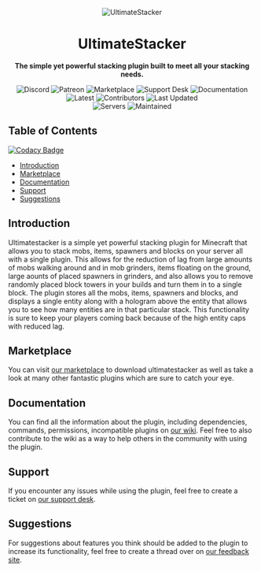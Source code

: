 <p align="center">
<img src="https://proxy.songoda.com/200/https://cdn2.songoda.com/products/ultimatestacker/nRwViNsrG1Zgz5pLHxSsMyhSfIdZGAndGwmW7U3A.png" alt="UltimateStacker" />
</p>
<h1 align="center">UltimateStacker</h1>

<p align="center">
  <b>The simple yet powerful stacking plugin built to meet all your stacking needs.</b>

<p align="center">
<img alt="Discord" src="https://img.shields.io/discord/293212540723396608?color=7289DA&label=Discord&logo=discord&logoColor=7289DA&link=https://discord.gg/songoda"> <img alt="Patreon" src="https://img.shields.io/badge/-Support_on_Patreon-F96854.svg?logo=patreon&style=flat&logoColor=white&link=https://wwww.patreon.com/songoda"> <img alt="Marketplace" src="https://img.shields.io/badge/-Download-FC494A.svg?logo=book&style=flat&label=Marketplace&link=https://songoda.com/marketplace/product/ultimatestacker-the-simple-to-use-stacker.16"> <img alt="Support Desk" src="https://img.shields.io/badge/-Support Desk-blue.svg?labelColour=white&logo=jira&logoColor=blue&label=Jira&link=https://support.songoda.com"> <img alt="Documentation" src="https://img.shields.io/badge/-Updated-light green.svg?&style=flat&label=Documentation&labelColor=black&link=https://wiki.songoda.com/Ultimate_Stacker"> <br/> <img alt="Latest" src="https://img.shields.io/badge/-ver_2.0.4-4078C0.svg?logo=github&style=flat&logoColor-white&color=blue&label=Latest&labelColor=black"> <img alt="Contributors" src="https://img.shields.io/github/contributors/songoda/UltimateStacker?color=4078c0&logo=github&logoColor=4078c0"> <img alt="Last Updated" src="https://img.shields.io/github/last-commit/songoda/UltimateStacker?logo=github&logoColor=4078c0"> <br/> <img alt="Servers" src="https://img.shields.io/bstats/servers/4187"> <img alt="Maintained" src="https://img.shields.io/maintenance/yes/2020"> 

<br />

## Table of Contents 

[![Codacy Badge](https://api.codacy.com/project/badge/Grade/f4d5bc0fea134082a40c898c58e05fc0)](https://app.codacy.com/gh/songoda/UltimateStacker?utm_source=github.com&utm_medium=referral&utm_content=songoda/UltimateStacker&utm_campaign=Badge_Grade_Settings)

* [Introduction](#introduction)
* [Marketplace](#marketplace)
* [Documentation](#documentation)
* [Support](#support)
* [Suggestions](#suggestions)

## Introduction
Ultimatestacker is a simple yet powerful stacking plugin for Minecraft that allows you to stack mobs, items, spawners and blocks on your server all with a single plugin. This allows for the reduction of lag from large amounts of mobs walking around and in mob grinders, items floating on the ground, large aounts of placed spawners in grinders, and also allows you to remove randomly placed block towers in your builds and turn them in to a single block. The plugin stores all the mobs, items, spawners and blocks, and displays a single entity along with a hologram above the entity that allows you to see how many entities are in that particular stack. This functionality is sure to keep your players coming back because of the high entity caps with reduced lag. 

## Marketplace
You can visit [our marketplace](https://songoda.com/marketplace/product/ultimatestacker-the-simple-to-use-stacker.16) to download ultimatestacker as well as take a look at many other fantastic plugins which are sure to catch your eye.

## Documentation
You can find all the information about the plugin, including dependencies, commands, permissions, incompatible plugins on [our wiki](https://wiki.songoda.com/Ultimate_Stacker). Feel free to also contribute to the wiki as a way to help others in the community with using the plugin.
  
## Support
If you encounter any issues while using the plugin, feel free to create a ticket on [our support desk](https://support.songoda.com).

## Suggestions
For suggestions about features you think should be added to the plugin to increase its functionality, feel free to create a thread over on [our feedback site](https://feedback.songoda.com).
